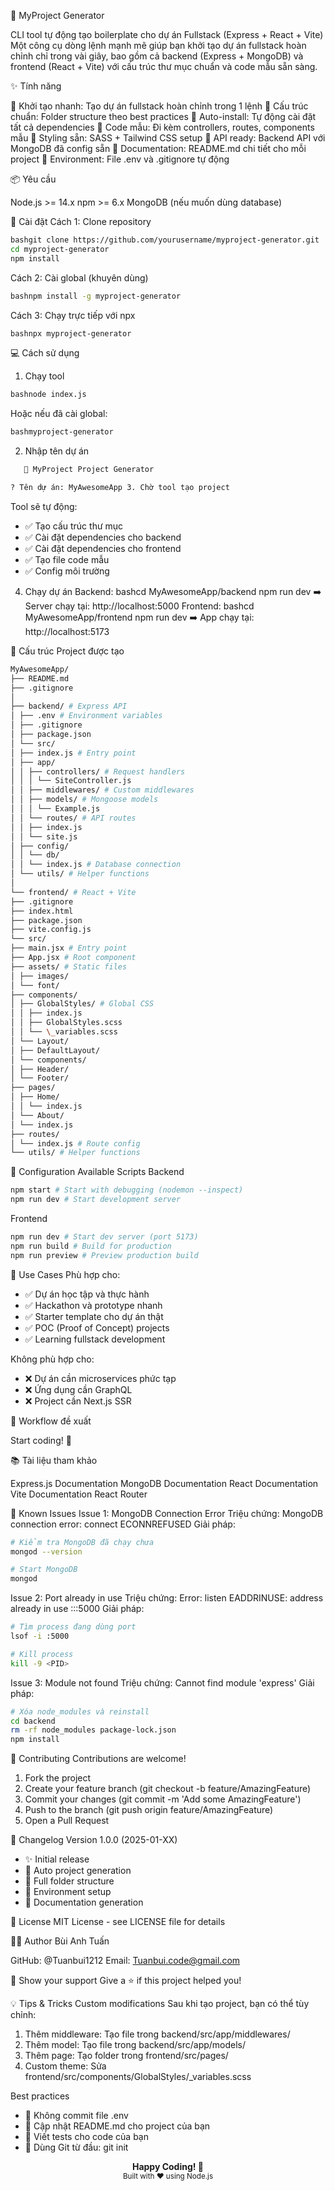 🚀 MyProject Generator

CLI tool tự động tạo boilerplate cho dự án Fullstack (Express + React + Vite)
Một công cụ dòng lệnh mạnh mẽ giúp bạn khởi tạo dự án fullstack hoàn chỉnh chỉ trong vài giây, bao gồm cả backend (Express + MongoDB) và frontend (React + Vite) với cấu trúc thư mục chuẩn và code mẫu sẵn sàng.

✨ Tính năng

🎯 Khởi tạo nhanh: Tạo dự án fullstack hoàn chỉnh trong 1 lệnh
📁 Cấu trúc chuẩn: Folder structure theo best practices
🔧 Auto-install: Tự động cài đặt tất cả dependencies
📝 Code mẫu: Đi kèm controllers, routes, components mẫu
🎨 Styling sẵn: SASS + Tailwind CSS setup
🔌 API ready: Backend API với MongoDB đã config sẵn
📖 Documentation: README.md chi tiết cho mỗi project
🔐 Environment: File .env và .gitignore tự động

📦 Yêu cầu

Node.js >= 14.x
npm >= 6.x
MongoDB (nếu muốn dùng database)

🚀 Cài đặt
Cách 1: Clone repository

```bash
bashgit clone https://github.com/yourusername/myproject-generator.git
cd myproject-generator
npm install
```

Cách 2: Cài global (khuyên dùng)

```bash
bashnpm install -g myproject-generator
```

Cách 3: Chạy trực tiếp với npx

```bash
bashnpx myproject-generator
```

💻 Cách sử dụng

1. Chạy tool

```bash
bashnode index.js
```

Hoặc nếu đã cài global:

```bash
bashmyproject-generator
```

2. Nhập tên dự án

```bash
   🚀 MyProject Project Generator

? Tên dự án: MyAwesomeApp 3. Chờ tool tạo project
```

Tool sẽ tự động:

- ✅ Tạo cấu trúc thư mục
- ✅ Cài đặt dependencies cho backend
- ✅ Cài đặt dependencies cho frontend
- ✅ Tạo file code mẫu
- ✅ Config môi trường

4. Chạy dự án
   Backend:
   bashcd MyAwesomeApp/backend
   npm run dev
   ➡️ Server chạy tại: http://localhost:5000
   Frontend:
   bashcd MyAwesomeApp/frontend
   npm run dev
   ➡️ App chạy tại: http://localhost:5173

📁 Cấu trúc Project được tạo

```bash
MyAwesomeApp/
├── README.md
├── .gitignore
│
├── backend/ # Express API
│ ├── .env # Environment variables
│ ├── .gitignore
│ ├── package.json
│ └── src/
│ ├── index.js # Entry point
│ ├── app/
│ │ ├── controllers/ # Request handlers
│ │ │ └── SiteController.js
│ │ ├── middlewares/ # Custom middlewares
│ │ ├── models/ # Mongoose models
│ │ │ └── Example.js
│ │ └── routes/ # API routes
│ │ ├── index.js
│ │ └── site.js
│ ├── config/
│ │ └── db/
│ │ └── index.js # Database connection
│ └── utils/ # Helper functions
│
└── frontend/ # React + Vite
├── .gitignore
├── index.html
├── package.json
├── vite.config.js
└── src/
├── main.jsx # Entry point
├── App.jsx # Root component
├── assets/ # Static files
│ ├── images/
│ └── font/
├── components/
│ ├── GlobalStyles/ # Global CSS
│ │ ├── index.js
│ │ ├── GlobalStyles.scss
│ │ └── \_variables.scss
│ └── Layout/
│ ├── DefaultLayout/
│ └── components/
│ ├── Header/
│ └── Footer/
├── pages/
│ ├── Home/
│ │ └── index.js
│ └── About/
│ └── index.js
├── routes/
│ └── index.js # Route config
└── utils/ # Helper functions

```

🔧 Configuration
Available Scripts
Backend

```bash
npm start # Start with debugging (nodemon --inspect)
npm run dev # Start development server
```

Frontend

```bash
npm run dev # Start dev server (port 5173)
npm run build # Build for production
npm run preview # Preview production build
```

🎯 Use Cases
Phù hợp cho:

- ✅ Dự án học tập và thực hành
- ✅ Hackathon và prototype nhanh
- ✅ Starter template cho dự án thật
- ✅ POC (Proof of Concept) projects
- ✅ Learning fullstack development

Không phù hợp cho:

- ❌ Dự án cần microservices phức tạp
- ❌ Ứng dụng cần GraphQL
- ❌ Project cần Next.js SSR

🔄 Workflow đề xuất

Start coding! 🎉

📚 Tài liệu tham khảo

Express.js Documentation
MongoDB Documentation
React Documentation
Vite Documentation
React Router

🐛 Known Issues
Issue 1: MongoDB Connection Error
Triệu chứng: MongoDB connection error: connect ECONNREFUSED
Giải pháp:

```bash
# Kiểm tra MongoDB đã chạy chưa
mongod --version

# Start MongoDB
mongod
```

Issue 2: Port already in use
Triệu chứng: Error: listen EADDRINUSE: address already in use :::5000
Giải pháp:

```bash
# Tìm process đang dùng port
lsof -i :5000

# Kill process
kill -9 <PID>
```

Issue 3: Module not found
Triệu chứng: Cannot find module 'express'
Giải pháp:

```bash
# Xóa node_modules và reinstall
cd backend
rm -rf node_modules package-lock.json
npm install
```

🤝 Contributing
Contributions are welcome!

1. Fork the project
2. Create your feature branch (git checkout -b feature/AmazingFeature)
3. Commit your changes (git commit -m 'Add some AmazingFeature')
4. Push to the branch (git push origin feature/AmazingFeature)
5. Open a Pull Request

📝 Changelog
Version 1.0.0 (2025-01-XX)

- ✨ Initial release
- 🎯 Auto project generation
- 📁 Full folder structure
- 🔧 Environment setup
- 📖 Documentation generation

📄 License
MIT License - see LICENSE file for details

👨‍💻 Author
Bùi Anh Tuấn

GitHub: @Tuanbui1212
Email: Tuanbui.code@gmail.com

🌟 Show your support
Give a ⭐️ if this project helped you!

💡 Tips & Tricks
Custom modifications
Sau khi tạo project, bạn có thể tùy chỉnh:

1. Thêm middleware: Tạo file trong backend/src/app/middlewares/
2. Thêm model: Tạo file trong backend/src/app/models/
3. Thêm page: Tạo folder trong frontend/src/pages/
4. Custom theme: Sửa frontend/src/components/GlobalStyles/\_variables.scss

Best practices

- 🔐 Không commit file .env
- 📝 Cập nhật README.md cho project của bạn
- 🧪 Viết tests cho code của bạn
- 🔄 Dùng Git từ đầu: git init

<div align="center">
  <strong>Happy Coding! 🚀</strong>
  <br />
  <sub>Built with ❤️ using Node.js</sub>
</div>
